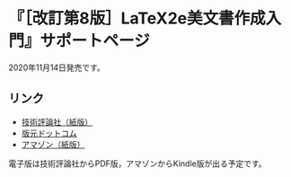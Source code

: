 # 『［改訂第8版］LaTeX2e美文書作成入門』サポートページ

2020年11月14日発売です。

## リンク

* [技術評論社（紙版）](https://gihyo.jp/book/2020/978-4-297-11712-2)
* [版元ドットコム](https://www.hanmoto.com/bd/isbn/9784297117122)
* [アマゾン（紙版）](https://www.amazon.co.jp/dp/4297117126)

電子版は技術評論社からPDF版，アマゾンからKindle版が出る予定です。
